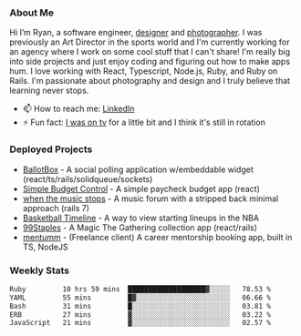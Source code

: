 ### About Me
Hi I’m Ryan, a software engineer, [designer](https://www.denvermullets.com/video) and [photographer](https://www.denvermullets.com/). I was previously an Art Director in the sports world and I'm currently working for an agency where I work on some cool stuff that I can't share! I'm really big into side projects and just enjoy coding and figuring out how to make apps hum. I love working with React, Typescript, Node.js, Ruby, and Ruby on Rails. I'm passionate about photography and design and I truly believe that learning never stops.

- 📫 How to reach me: [LinkedIn](https://www.linkedin.com/in/ryanvaznis)
- ⚡ Fun fact: [I was on tv](https://vimeo.com/381425882) for a little bit and I think it's still in rotation

### Deployed Projects
- [BallotBox](https://voteballotbox.com/) - A social polling application w/embeddable widget (react/ts/rails/solidqueue/sockets)
- [Simple Budget Control](https://simplebudgetcontrol.com/) - A simple paycheck budget app (react)
- [when the music stops](https://whenthemusicstops.net) - A music forum with a stripped back minimal approach (rails 7)
- [Basketball Timeline](https://basketball-timeline.com/?team=PHO&year=2023) - A way to view starting lineups in the NBA
- [99Staples](https://www.99staples.com/collections/denvermullets/9) - A Magic The Gathering collection app (react/rails)
- [mentumm](https://portal.mentumm.com/) - (Freelance client) A career mentorship booking app, built in TS, NodeJS

### Weekly Stats
<!--START_SECTION:waka-->

```txt
Ruby         10 hrs 59 mins  ███████████████████▓░░░░░   78.53 %
YAML         55 mins         █▓░░░░░░░░░░░░░░░░░░░░░░░   06.66 %
Bash         31 mins         █░░░░░░░░░░░░░░░░░░░░░░░░   03.81 %
ERB          27 mins         ▓░░░░░░░░░░░░░░░░░░░░░░░░   03.22 %
JavaScript   21 mins         ▓░░░░░░░░░░░░░░░░░░░░░░░░   02.57 %
```

<!--END_SECTION:waka-->
